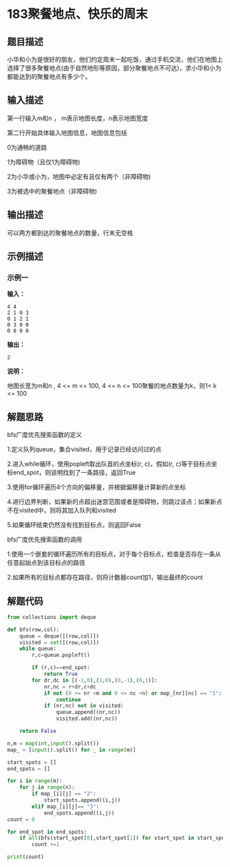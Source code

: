 # 183聚餐地点、快乐的周末

## 题目描述

小华和小为是很好的朋友，他们约定周末一起吃饭，通过手机交流，他们在地图上选择了很多聚餐地点(由于自然地形等原因，部分聚餐地点不可达)，求小华和小为都能达到的聚餐地点有多少个。

## 输入描述

第一行输入m和n ， m表示地图长度，n表示地图宽度

第二行开始具体输入地图信息，地图信息包括

0为通畅的道路

1为障碍物（且仅1为障碍物)

2为小华或小为，地图中必定有且仅有两个（非障碍物)

3为被选中的聚餐地点（非障碍物)

## 输出描述

可以两方都到达的聚餐地点的数量，行末无空格

## 示例描述

### 示例一

**输入：**

```shell
4 4 
2 1 0 3
0 1 2 1
0 3 0 0
0 0 0 0
```

**输出：**

```shell
2
```

**说明：**  

地图长宽为m和n , 4 <= m <= 100, 4 <= n <= 100聚餐的地点数量为k，则1< k <= 100

## 解题思路

bfs广度优先搜索函数的定义

1.定义队列queue，集合visited，用于记录已经访问过的点

2.进入while循环，使用popleft取出队首的点坐标(r, c)，假如(r, c)等于目标点坐标end_spot，则说明找到了一条路径，返回True

3.使用for循环遍历4个方向的偏移量，并根据偏移量计算新的点坐标

4.进行边界判断，如果新的点超出迷宫范围或者是障碍物，则跳过该点；如果新点不在visited中，则将其加入队列和visited

5.如果循环结束仍然没有找到目标点，则返回False

bfs广度优先搜索函数的调用

1.使用一个嵌套的循环遍历所有的目标点，对于每个目标点，检查是否存在一条从任意起始点到该目标点的路径

2.如果所有的目标点都存在路径，则将计数器count加1，输出最终的count



## 解题代码

```python
from collections import deque

def bfs(row,col):
    queue = deque([(row,col)])
    visited = set([(row,col)])
    while queue:
        r,c=queue.popleft()

        if (r,c)==end_spot:
            return True
        for dr,dc in [(-1,0),(1,0),(0,-1),(0,1)]:
            nr,nc = r+dr,c+dc
            if not (0 <= nr <m and 0 <= nc <n) or map_[nr][nc] == "1":
                continue
            if (nr,nc) not in visited:
                queue.append((nr,nc))
                visited.add((nr,nc))

    return False

n,m = map(int,input().split())
map_ = [input().split() for _ in range(m)]

start_spots = []
end_spots = []

for i in range(m):
    for j in range(n):
        if map_[i][j] == "2":
            start_spots.append((i,j))
        elif map_[i][j]== "3":
            end_spots.append((i,j))
count = 0

for end_spot in end_spots:
    if all(bfs(start_spot[0],start_spot[1]) for start_spot in start_spots):
        count +=1

print(count)
```

